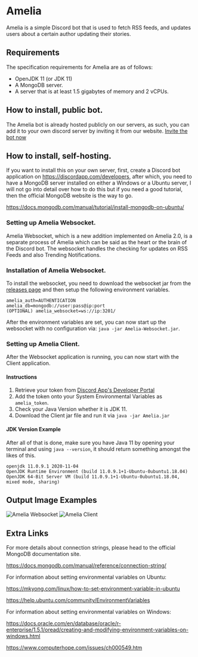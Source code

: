 # Amelia
Amelia is a simple Discord bot that is used to fetch RSS feeds, and updates users
about a certain author updating their stories.

## Requirements
The specification requirements for Amelia are as of follows:
- OpenJDK 11 (or JDK 11)
- A MongoDB server.
- A server that is at least 1.5 gigabytes of memory and 2 vCPUs.

## How to install, public bot.

The Amelia bot is already hosted publicly on our servers, as such, you can add it to your own
discord server by inviting it from our website. [Invite the bot now](https://discord.com/oauth2/authorize?client_id=786464598835986483&scope=bot&permissions=67488832)

## How to install, self-hosting.
If you want to install this on your own server, first, create a Discord bot application on https://discordapp.com/developers,
after which, you need to have a MongoDB server installed on either a Windows or a Ubuntu server, I will not go into detail
over how to do this but if you need a good tutorial, then the official MongoDB website is the way to go.

https://docs.mongodb.com/manual/tutorial/install-mongodb-on-ubuntu/

### Setting up Amelia Websocket.
Amelia Websocket, which is a new addition implemented on Amelia 2.0, is a separate process of Amelia which can be said as the heart or the brain
of the Discord bot. The websocket handles the checking for updates on RSS Feeds and also Trending Notifications.

### Installation of Amelia Websocket.
To install the websocket, you need to download the websocket jar from the [releases page](https://github.com/ManaNet/Amelia/releases) and then setup the following
environment variables.
```
amelia_auth=AUTHENTICATION
amelia_db=mongodb://user:pass@ip:port
(OPTIONAL) amelia_websocket=ws://ip:3201/
```

After the environment variables are set, you can now start up the websocket with no configuration via: `java -jar Amelia-Websocket.jar`.

### Setting up Amelia Client.
After the Websocket application is running, you can now start with the Client application.

#### Instructions
1. Retrieve your token from [Discord App's Developer Portal](https://discord.com/developers/)
2. Add the token onto your System Environmental Variables as `amelia_token`.
3. Check your Java Version whether it is JDK 11.
4. Download the Client jar file and run it via `java -jar Amelia.jar`

#### JDK Version Example
After all of that is done, make sure you have Java 11 by opening your terminal and using `java --version`, it should return something amongst the likes of this.
```
openjdk 11.0.9.1 2020-11-04
OpenJDK Runtime Environment (build 11.0.9.1+1-Ubuntu-0ubuntu1.18.04)
OpenJDK 64-Bit Server VM (build 11.0.9.1+1-Ubuntu-0ubuntu1.18.04, mixed mode, sharing)
```

## Output Image Examples
![Amelia Websocket](https://media.discordapp.net/attachments/733025925683347596/851566821521227826/unknown-66.png?width=1373&height=533)
![Amelia Client](https://media.discordapp.net/attachments/733025925683347596/851566821761089576/unknown-102.png)

## Extra Links
For more details about connection strings, please head to the official MongoDB documentation site.

https://docs.mongodb.com/manual/reference/connection-string/

For information about setting environmental variables on Ubuntu:

https://mkyong.com/linux/how-to-set-environment-variable-in-ubuntu

https://help.ubuntu.com/community/EnvironmentVariables

For information about setting environmental variables on Windows:

https://docs.oracle.com/en/database/oracle/r-enterprise/1.5.1/oread/creating-and-modifying-environment-variables-on-windows.html

https://www.computerhope.com/issues/ch000549.htm
